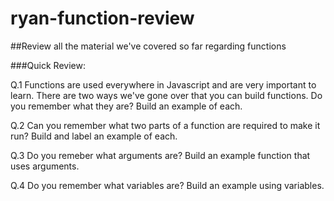 # ryan-function-review
##Review all the material we've covered so far regarding functions

###Quick Review:

Q.1 Functions are used everywhere in Javascript and are very important to learn. There are two ways we've gone over that 
you can build functions. Do you remember what they are? Build an example of each.

Q.2 Can you remember what two parts of a function are required to make it run? Build and label an example of each.

Q.3 Do you remeber what arguments are? Build an example function that uses arguments.

Q.4 Do you remember what variables are? Build an example using variables.
